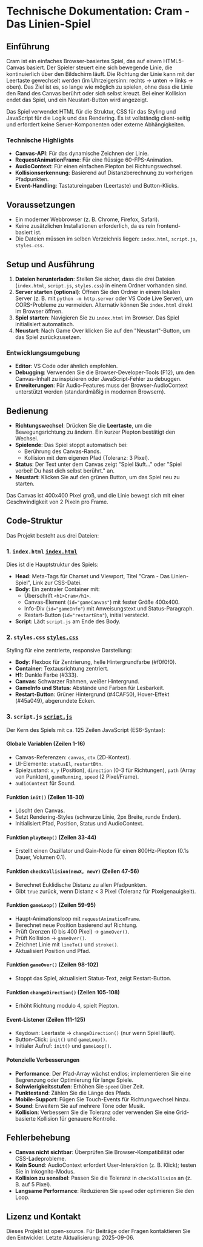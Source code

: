 # Technische Dokumentation: Cram - Das Linien-Spiel

## Einführung

Cram ist ein einfaches Browser-basiertes Spiel, das auf einem HTML5-Canvas basiert. Der Spieler steuert eine sich bewegende Linie, die kontinuierlich über den Bildschirm läuft. Die Richtung der Linie kann mit der Leertaste gewechselt werden (im Uhrzeigersinn: rechts → unten → links → oben). Das Ziel ist es, so lange wie möglich zu spielen, ohne dass die Linie den Rand des Canvas berührt oder sich selbst kreuzt. Bei einer Kollision endet das Spiel, und ein Neustart-Button wird angezeigt.

Das Spiel verwendet HTML für die Struktur, CSS für das Styling und JavaScript für die Logik und das Rendering. Es ist vollständig client-seitig und erfordert keine Server-Komponenten oder externe Abhängigkeiten.

### Technische Highlights
- **Canvas-API**: Für das dynamische Zeichnen der Linie.
- **RequestAnimationFrame**: Für eine flüssige 60-FPS-Animation.
- **AudioContext**: Für einen einfachen Piepton bei Richtungswechsel.
- **Kollisionserkennung**: Basierend auf Distanzberechnung zu vorherigen Pfadpunkten.
- **Event-Handling**: Tastatureingaben (Leertaste) und Button-Klicks.

## Voraussetzungen

- Ein moderner Webbrowser (z. B. Chrome, Firefox, Safari).
- Keine zusätzlichen Installationen erforderlich, da es rein frontend-basiert ist.
- Die Dateien müssen im selben Verzeichnis liegen: `index.html`, `script.js`, `styles.css`.

## Setup und Ausführung

1. **Dateien herunterladen**: Stellen Sie sicher, dass die drei Dateien (`index.html`, `script.js`, `styles.css`) in einem Ordner vorhanden sind.
2. **Server starten (optional)**: Öffnen Sie den Ordner in einem lokalen Server (z. B. mit `python -m http.server` oder VS Code Live Server), um CORS-Probleme zu vermeiden. Alternativ können Sie `index.html` direkt im Browser öffnen.
3. **Spiel starten**: Navigieren Sie zu `index.html` im Browser. Das Spiel initialisiert automatisch.
4. **Neustart**: Nach Game Over klicken Sie auf den "Neustart"-Button, um das Spiel zurückzusetzen.

### Entwicklungsumgebung
- **Editor**: VS Code oder ähnlich empfohlen.
- **Debugging**: Verwenden Sie die Browser-Developer-Tools (F12), um den Canvas-Inhalt zu inspizieren oder JavaScript-Fehler zu debuggen.
- **Erweiterungen**: Für Audio-Features muss der Browser-AudioContext unterstützt werden (standardmäßig in modernen Browsern).

## Bedienung

- **Richtungswechsel**: Drücken Sie die **Leertaste**, um die Bewegungsrichtung zu ändern. Ein kurzer Piepton bestätigt den Wechsel.
- **Spielende**: Das Spiel stoppt automatisch bei:
  - Berührung des Canvas-Rands.
  - Kollision mit dem eigenen Pfad (Toleranz: 3 Pixel).
- **Status**: Der Text unter dem Canvas zeigt "Spiel läuft..." oder "Spiel vorbei! Du hast dich selbst berührt." an.
- **Neustart**: Klicken Sie auf den grünen Button, um das Spiel neu zu starten.

Das Canvas ist 400x400 Pixel groß, und die Linie bewegt sich mit einer Geschwindigkeit von 2 Pixeln pro Frame.

## Code-Struktur

Das Projekt besteht aus drei Dateien:

### 1. `index.html` [`index.html`](index.html)
Dies ist die Hauptstruktur des Spiels:
- **Head**: Meta-Tags für Charset und Viewport, Titel "Cram - Das Linien-Spiel", Link zur CSS-Datei.
- **Body**: Ein zentraler Container mit:
  - Überschrift `<h1>Cram</h1>`.
  - Canvas-Element (`id="gameCanvas"`) mit fester Größe 400x400.
  - Info-Div (`id="gameInfo"`) mit Anweisungstext und Status-Paragraph.
  - Restart-Button (`id="restartBtn"`), initial versteckt.
- **Script**: Lädt `script.js` am Ende des Body.

### 2. `styles.css` [`styles.css`](styles.css)
Styling für eine zentrierte, responsive Darstellung:
- **Body**: Flexbox für Zentrierung, helle Hintergrundfarbe (#f0f0f0).
- **Container**: Textausrichtung zentriert.
- **H1**: Dunkle Farbe (#333).
- **Canvas**: Schwarzer Rahmen, weißer Hintergrund.
- **GameInfo und Status**: Abstände und Farben für Lesbarkeit.
- **Restart-Button**: Grüner Hintergrund (#4CAF50), Hover-Effekt (#45a049), abgerundete Ecken.

### 3. `script.js` [`script.js`](script.js)
Der Kern des Spiels mit ca. 125 Zeilen JavaScript (ES6-Syntax):

#### Globale Variablen (Zeilen 1-16)
- Canvas-Referenzen: `canvas`, `ctx` (2D-Kontext).
- UI-Elemente: `statusEl`, `restartBtn`.
- Spielzustand: `x`, `y` (Position), `direction` (0-3 für Richtungen), `path` (Array von Punkten), `gameRunning`, `speed` (2 Pixel/Frame).
- `audioContext` für Sound.

#### Funktion `init()` (Zeilen 18-30)
- Löscht den Canvas.
- Setzt Rendering-Styles (schwarze Linie, 2px Breite, runde Enden).
- Initialisiert Pfad, Position, Status und AudioContext.

#### Funktion `playBeep()` (Zeilen 33-44)
- Erstellt einen Oszillator und Gain-Node für einen 800Hz-Piepton (0.1s Dauer, Volumen 0.1).

#### Funktion `checkCollision(newX, newY)` (Zeilen 47-56)
- Berechnet Euklidische Distanz zu allen Pfadpunkten.
- Gibt `true` zurück, wenn Distanz < 3 Pixel (Toleranz für Pixelgenauigkeit).

#### Funktion `gameLoop()` (Zeilen 59-95)
- Haupt-Animationsloop mit `requestAnimationFrame`.
- Berechnet neue Position basierend auf Richtung.
- Prüft Grenzen (0 bis 400 Pixel) → `gameOver()`.
- Prüft Kollision → `gameOver()`.
- Zeichnet Linie mit `lineTo()` und `stroke()`.
- Aktualisiert Position und Pfad.

#### Funktion `gameOver()` (Zeilen 98-102)
- Stoppt das Spiel, aktualisiert Status-Text, zeigt Restart-Button.

#### Funktion `changeDirection()` (Zeilen 105-108)
- Erhöht Richtung modulo 4, spielt Piepton.

#### Event-Listener (Zeilen 111-125)
- Keydown: Leertaste → `changeDirection()` (nur wenn Spiel läuft).
- Button-Click: `init()` und `gameLoop()`.
- Initialer Aufruf: `init()` und `gameLoop()`.

#### Potenzielle Verbesserungen
- **Performance**: Der Pfad-Array wächst endlos; implementieren Sie eine Begrenzung oder Optimierung für lange Spiele.
- **Schwierigkeitsstufen**: Erhöhen Sie `speed` über Zeit.
- **Punktestand**: Zählen Sie die Länge des Pfads.
- **Mobile-Support**: Fügen Sie Touch-Events für Richtungwechsel hinzu.
- **Sound**: Erweitern Sie auf mehrere Töne oder Musik.
- **Kollision**: Verbessern Sie die Toleranz oder verwenden Sie eine Grid-basierte Kollision für genauere Kontrolle.

## Fehlerbehebung

- **Canvas nicht sichtbar**: Überprüfen Sie Browser-Kompatibilität oder CSS-Ladeprobleme.
- **Kein Sound**: AudioContext erfordert User-Interaktion (z. B. Klick); testen Sie in Inkognito-Modus.
- **Kollision zu sensibel**: Passen Sie die Toleranz in `checkCollision` an (z. B. auf 5 Pixel).
- **Langsame Performance**: Reduzieren Sie `speed` oder optimieren Sie den Loop.

## Lizenz und Kontakt

Dieses Projekt ist open-source. Für Beiträge oder Fragen kontaktieren Sie den Entwickler. Letzte Aktualisierung: 2025-09-06.